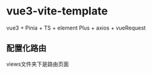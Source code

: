 # vue3-vite-template

vue3 + Pinia + TS + element Plus + axios + vueRequest

## 配置化路由

views文件夹下是路由页面